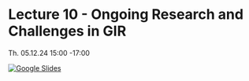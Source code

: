 # Lecture 10 - Ongoing Research and Challenges in GIR

Th. 05.12.24 15:00 -17:00

[![Google Slides](../figs/preface.png)]()